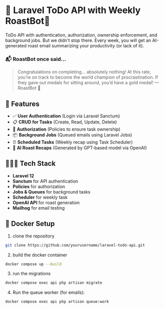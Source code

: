 # 📝 Laravel ToDo API with Weekly RoastBot🤖

ToDo API with authentication, authorization, ownership enforcement, and background jobs.
But we didn’t stop there. Every week, you will get an AI-generated roast email summarizing your productivity (or lack of it).

### 📬 RoastBot once said...

> Congratulations on completing... absolutely nothing! At this rate, you’re on track to become the world champion of procrastination. If they gave out medals for sitting around, you’d have a gold medal! 
> — RoastBot 🤖

## 🚀 Features

- ✅ **User Authentication** (Login via Laravel Sanctum)
- 📋 **CRUD for Tasks** (Create, Read, Update, Delete)
- 🔐 **Authorization** (Policies to ensure task ownership)
- 📦 **Background Jobs** (Queued emails using Laravel Jobs)
- ⏰ **Scheduled Tasks** (Weekly recap using Task Scheduler)
- 🤖 **AI Roast Recaps** (Generated by GPT-based model via OpenAI)

## 👩🏻‍💻 Tech Stack

- **Laravel 12**
- **Sanctum** for API authentication
- **Policies** for authorization
- **Jobs & Queues** for background tasks
- **Scheduler** for weekly task
- **OpenAI API** for roast generation
- **Mailhog** for email testing

## 🐳 Docker Setup

1. clone the repository
```bash
git clone https://github.com/yourusername/laravel-todo-api.git
```

2. build the docker container
```bash
docker compose up --build
```

3. run the migrations
```bash
docker compose exec api php artisan migrate
```

4. Run the queue worker (for emails):
```bash
docker compose exec api php artisan queue:work
```


